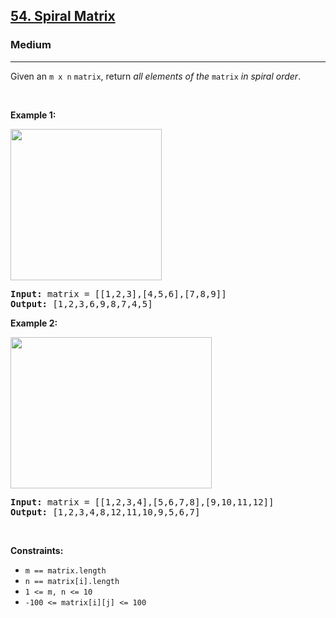 <h2><a href="https://leetcode.com/problems/spiral-matrix/">54. Spiral Matrix</a></h2><h3>Medium</h3><hr><div style="user-select: auto;"><p style="user-select: auto;">Given an <code style="user-select: auto;">m x n</code> <code style="user-select: auto;">matrix</code>, return <em style="user-select: auto;">all elements of the</em> <code style="user-select: auto;">matrix</code> <em style="user-select: auto;">in spiral order</em>.</p>

<p style="user-select: auto;">&nbsp;</p>
<p style="user-select: auto;"><strong style="user-select: auto;">Example 1:</strong></p>
<img alt="" src="https://assets.leetcode.com/uploads/2020/11/13/spiral1.jpg" style="width: 242px; height: 242px; user-select: auto;">
<pre style="position: relative; user-select: auto;"><strong style="user-select: auto;">Input:</strong> matrix = [[1,2,3],[4,5,6],[7,8,9]]
<strong style="user-select: auto;">Output:</strong> [1,2,3,6,9,8,7,4,5]
<div class="open_grepper_editor" title="Edit &amp; Save To Grepper" style="user-select: auto;"></div></pre>

<p style="user-select: auto;"><strong style="user-select: auto;">Example 2:</strong></p>
<img alt="" src="https://assets.leetcode.com/uploads/2020/11/13/spiral.jpg" style="width: 322px; height: 242px; user-select: auto;">
<pre style="position: relative; user-select: auto;"><strong style="user-select: auto;">Input:</strong> matrix = [[1,2,3,4],[5,6,7,8],[9,10,11,12]]
<strong style="user-select: auto;">Output:</strong> [1,2,3,4,8,12,11,10,9,5,6,7]
<div class="open_grepper_editor" title="Edit &amp; Save To Grepper" style="user-select: auto;"></div></pre>

<p style="user-select: auto;">&nbsp;</p>
<p style="user-select: auto;"><strong style="user-select: auto;">Constraints:</strong></p>

<ul style="user-select: auto;">
	<li style="user-select: auto;"><code style="user-select: auto;">m == matrix.length</code></li>
	<li style="user-select: auto;"><code style="user-select: auto;">n == matrix[i].length</code></li>
	<li style="user-select: auto;"><code style="user-select: auto;">1 &lt;= m, n &lt;= 10</code></li>
	<li style="user-select: auto;"><code style="user-select: auto;">-100 &lt;= matrix[i][j] &lt;= 100</code></li>
</ul>
</div>